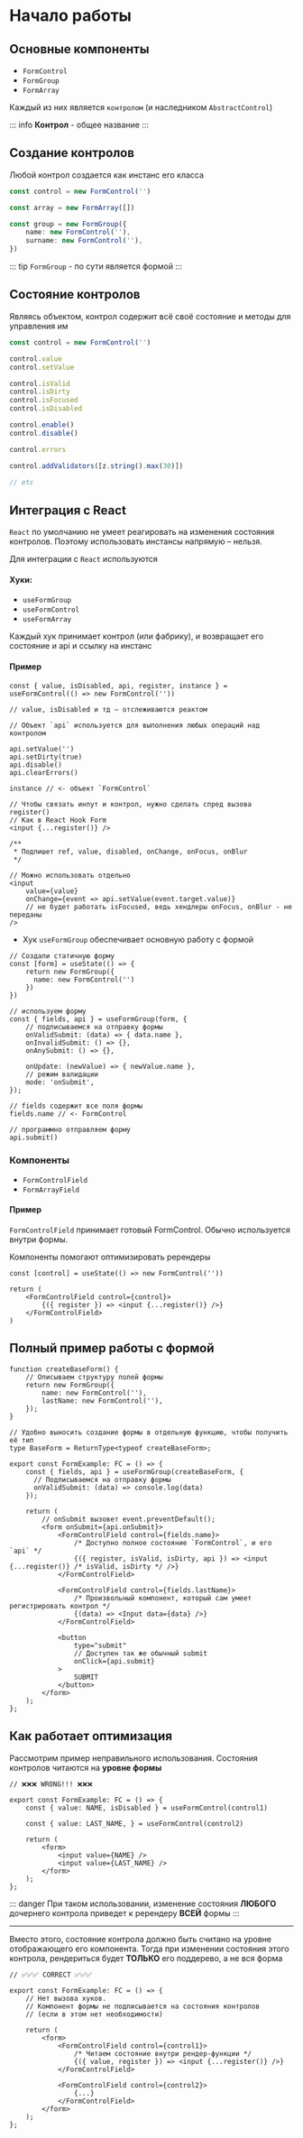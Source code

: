 # Начало работы


## Основные компоненты

- `FormControl`
- `FormGroup`
- `FormArray`

Каждый из них является `контролом` (и наследником `AbstractControl`)

::: info
**Контрол** - общее название
:::


## Создание контролов

Любой контрол создается как инстанс его класса

```ts
const control = new FormControl('')

const array = new FormArray([])

const group = new FormGroup({
    name: new FormControl(''),
    surname: new FormControl(''),
})
```

::: tip
`FormGroup` - по сути является формой
:::

## Состояние контролов

Являясь объектом, контрол содержит всё своё состояние и методы для управления им

```ts
const control = new FormControl('')

control.value
control.setValue

control.isValid
control.isDirty
control.isFocused
control.isDisabled

control.enable()
control.disable()

control.errors

control.addValidators([z.string().max(30)])

// etc
```

## Интеграция с React

`React` по умолчанию не умеет реагировать на изменения состояния контролов. 
Поэтому использовать инстансы напрямую – нельзя.

Для интеграции с `React` используются

#### Хуки:
- `useFormGroup`
- `useFormControl`
- `useFormArray`

Каждый хук принимает контрол (или фабрику), и возвращает его состояние и api и ссылку на инстанс

#### Пример

```tsx
const { value, isDisabled, api, register, instance } = useFormControl(() => new FormControl(''))

// value, isDisabled и тд – отслеживаются реактом

// Объект `api` используется для выполнения любых операций над контролом

api.setValue('')
api.setDirty(true)
api.disable()
api.clearErrors()

instance // <- объект `FormControl`

// Чтобы связать инпут и контрол, нужно сделать спред вызова register()
// Как в React Hook Form
<input {...register()} />

/**
 * Подпишет ref, value, disabled, onChange, onFocus, onBlur
 */

// Можно использовать отдельно
<input 
    value={value}
    onChange={event => api.setValue(event.target.value)}
    // не будет работать isFocused, ведь хендлеры onFocus, onBlur - не переданы
/>
```

- Хук `useFormGroup` обеспечивает основную работу с формой

```tsx{9}
// Создали статичную форму
const [form] = useState(() => {
    return new FormGroup({
      name: new FormControl('')
    })
})

// используем форму
const { fields, api } = useFormGroup(form, {
    // подписываемся на отправку формы
    onValidSubmit: (data) => { data.name },
    onInvalidSubmit: () => {},
    onAnySubmit: () => {},

    onUpdate: (newValue) => { newValue.name },
    // режим валидации
    mode: 'onSubmit',
});

// fields содержит все поля формы
fields.name // <- FormControl

// программно отправляем форму
api.submit() 
```

### Компоненты
- `FormControlField`
- `FormArrayField`

#### Пример
`FormControlField` принимает готовый FormControl. Обычно используется внутри формы.

Компоненты помогают оптимизировать ререндеры

```tsx
const [control] = useState(() => new FormControl(''))

return (
    <FormControlField control={control}>
        {({ register }) => <input {...register()} />}
    </FormControlField>
)
```

## Полный пример работы с формой

```tsx
function createBaseForm() {
    // Описываем структуру полей формы
    return new FormGroup({
        name: new FormControl(''),
        lastName: new FormControl(''),
    });
}

// Удобно выносить создание формы в отдельную функцию, чтобы получить её тип
type BaseForm = ReturnType<typeof createBaseForm>;

export const FormExample: FC = () => {
    const { fields, api } = useFormGroup(createBaseForm, {
      // Подписываемся на отправку формы 
      onValidSubmit: (data) => console.log(data)
    });

    return (
        // onSubmit вызовет event.preventDefault();
        <form onSubmit={api.onSubmit}>
            <FormControlField control={fields.name}>
                /* Доступно полное состояние `FormControl`, и его `api` */
                {({ register, isValid, isDirty, api }) => <input {...register()} /* isValid, isDirty */ />}
            </FormControlField>

            <FormControlField control={fields.lastName}>
                /* Произвольный компонент, который сам умеет регистрировать контрол */
                {(data) => <Input data={data} />}
            </FormControlField>

            <button
                type="submit"
                // Доступен так же обычный submit
                onClick={api.submit}
            >
                SUBMIT
            </button>
        </form>
    );
};

```

## Как работает оптимизация

Рассмотрим пример неправильного использования. Состояния контролов читаются на **уровне формы**

```tsx
// ❌❌❌ WRONG!!! ❌❌❌

export const FormExample: FC = () => {
    const { value: NAME, isDisabled } = useFormControl(control1)

    const { value: LAST_NAME, } = useFormControl(control2)

    return (
        <form>
            <input value={NAME} />
            <input value={LAST_NAME} />
        </form>        
    );
};
```

::: danger
При таком использовании, изменение состояния **ЛЮБОГО** дочернего контрола приведет к ререндеру **ВСЕЙ** формы
:::

---

Вместо этого, состояние контрола должно быть считано на уровне отображающего его компонента.
Тогда при изменении состояния этого контрола, рендериться будет **ТОЛЬКО** его поддерево, а не вся форма

```tsx
// ✅✅✅ CORRECT ✅✅✅

export const FormExample: FC = () => {
    // Нет вызова хуков. 
    // Компонент формы не подписывается на состояния контролов 
    // (если в этом нет необходимости) 

    return (
        <form>
            <FormControlField control={control1}>
                /* Читаем состояние внутри рендер-функции */
                {({ value, register }) => <input {...register()} />}
            </FormControlField>

            <FormControlField control={control2}>
                {...}
            </FormControlField>
        </form>        
    );
};
```